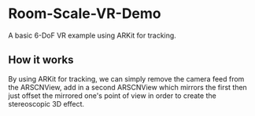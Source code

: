 # Room-Scale-VR-Demo
A basic 6-DoF VR example using ARKit for tracking.

## How it works
By using ARKit for tracking, we can simply remove the camera feed from the ARSCNView, add in a second ARSCNView which mirrors the first then just offset the mirrored one's point of view in order to create the stereoscopic 3D effect.
